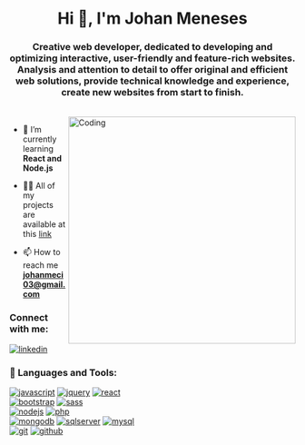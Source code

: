 <h1 align="center">Hi 👋, I'm Johan Meneses</h1>
<h3 align="center">Creative web developer, dedicated to developing and optimizing interactive, user-friendly and 
feature-rich websites. Analysis and attention to detail to offer original and efficient web solutions, 
provide technical knowledge and experience, create new websites from start to finish.</h3>
<br>
<img align="right" alt="Coding" width="400" src="https://camo.githubusercontent.com/40165a147c3dcea0fa1db780bb533fc5f98546ccfb9d5d05ddb2f429277f5348/68747470733a2f2f616e616c7974696373696e6469616d61672e636f6d2f77702d636f6e74656e742f75706c6f6164732f323031382f31322f646576656c6f7065722d6472696262626c652e676966" />

- 🌱 I’m currently learning **React and Node.js**

- 👨‍💻 All of my projects are available at this [link](https://wdev-portfolio.netlify.app/)

- 📫 How to reach me **johanmeci03@gmail.com**

<h3 align="left">Connect with me:</h3>
<p align="left">
<a href="https://linkedin.com/in/johan-meneses" target="blank"><img src="https://img.shields.io/badge/linkedin-0A66C2.svg?style=for-the-badge&logo=linkedin&logoColor=0A66C2&labelColor=ffffff" alt="linkedin"></a>
</p>

### 💼 Languages and Tools:
<p align="left"> 
    <a href="https://developer.mozilla.org/en-US/docs/Web/JavaScript"><img src="https://img.shields.io/badge/JS-f5f542.svg?style=for-the-badge&logo=javascript&logoColor=f5f542&labelColor=ffffff" alt="javascript"></a>
    <a href="https://jquery.com"><img src="https://img.shields.io/badge/jquery-0769AD.svg?style=for-the-badge&logo=jquery&logoColor=0769AD&labelColor=ffffff" alt="jquery"></a>
    <a href="https://reactjs.org/"><img src="https://img.shields.io/badge/react-61DAFB.svg?style=for-the-badge&logo=react&logoColor=61DAFB&labelColor=ffffff" alt="react"></a>
    <br>
    <a href="https://getbootstrap.com"><img src="https://img.shields.io/badge/bootstrap-7952B3.svg?style=for-the-badge&logo=bootstrap&logoColor=7952B3&labelColor=ffffff" alt="bootstrap"></a>
    <a href="https://sass-lang.com"><img src="https://img.shields.io/badge/sass-CC6699.svg?style=for-the-badge&logo=sass&logoColor=CC6699&labelColor=ffffff" alt="sass"></a>
    <br>
    <a href="https://nodejs.org"><img src="https://img.shields.io/badge/nodejs-339933.svg?style=for-the-badge&logo=nodedotjs&logoColor=339933&labelColor=ffffff" alt="nodejs"></a>
    <a href="https://www.php.net"><img src="https://img.shields.io/badge/php-777BB4.svg?style=for-the-badge&logo=php&logoColor=777BB4&labelColor=ffffff" alt="php"></a>
    <br>
    <a href="https://www.mongodb.com/"><img src="https://img.shields.io/badge/mongodb-47A248.svg?style=for-the-badge&logo=mongodb&logoColor=47A248&labelColor=ffffff" alt="mongodb"></a>
    <a href="https://www.microsoft.com/en-us/sql-server"><img src="https://img.shields.io/badge/sqlserver-CC2927.svg?style=for-the-badge&logo=microsoftsqlserver&logoColor=CC2927&labelColor=ffffff" alt="sqlserver"></a>
    <a href="https://www.mysql.com/"><img src="https://img.shields.io/badge/mysql-4479A1.svg?style=for-the-badge&logo=mysql&logoColor=4479A1&labelColor=ffffff" alt="mysql"></a>
    <br>
    <a href="https://git-scm.com/"><img src="https://img.shields.io/badge/git-F05032.svg?style=for-the-badge&logo=git&logoColor=F05032&labelColor=ffffff" alt="git"></a>
    <a href="https://github.com/johanmeci"><img src="https://img.shields.io/badge/github-black.svg?style=for-the-badge&logo=github&logoColor=black&labelColor=ffffff" alt="github"></a>
</p>
